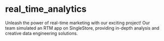 # real_time_analytics
Unleash the power of real-time marketing with our exciting project! Our team simulated an RTM app on SingleStore, providing in-depth analysis and creative data engineering solutions. 
